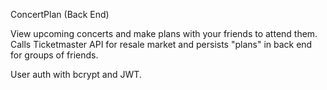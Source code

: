ConcertPlan (Back End)

View upcoming concerts and make plans with your friends to attend them. Calls Ticketmaster API for resale market and persists "plans" in back end for groups of friends.

User auth with bcrypt and JWT. 